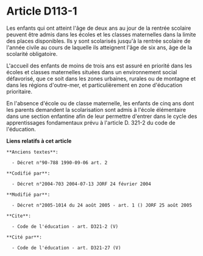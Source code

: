 # Article D113-1

Les enfants qui ont atteint l'âge de deux ans au jour de la rentrée scolaire peuvent être admis dans les écoles et les
classes maternelles dans la limite des places disponibles. Ils y sont scolarisés jusqu'à la rentrée scolaire de l'année
civile au cours de laquelle ils atteignent l'âge de six ans, âge de la scolarité obligatoire.

L'accueil des enfants de moins de trois ans est assuré en priorité dans les écoles et classes maternelles situées dans un
environnement social défavorisé, que ce soit dans les zones urbaines, rurales ou de montagne et dans les régions d'outre-mer,
et particulièrement en zone d'éducation prioritaire.

En l'absence d'école ou de classe maternelle, les enfants de cinq ans dont les parents demandent la scolarisation sont admis
à l'école élémentaire dans une section enfantine afin de leur permettre d'entrer dans le cycle des apprentissages
fondamentaux prévu à l'article D. 321-2 du code de l'éducation.

**Liens relatifs à cet article**

	**Anciens textes**:

	  - Décret n°90-788 1990-09-06 art. 2

	**Codifié par**:

	  - Décret n°2004-703 2004-07-13 JORF 24 février 2004

	**Modifié par**:

	  - Décret n°2005-1014 du 24 août 2005 - art. 1 () JORF 25 août 2005

	**Cite**:

	  - Code de l'éducation - art. D321-2 (V)

	**Cité par**:

	  - Code de l'éducation - art. D321-27 (V)
